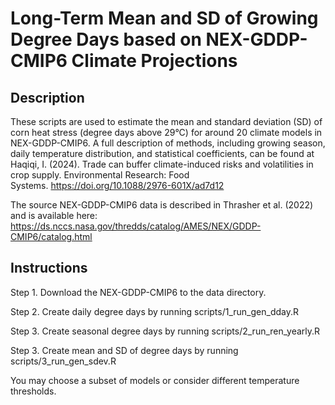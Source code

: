 # Long-Term Mean and SD of Growing Degree Days based on NEX-GDDP-CMIP6 Climate Projections
## Description

These scripts are used to estimate the mean and standard deviation (SD) of corn heat stress (degree days above 29°C) for around 20 climate models in NEX-GDDP-CMIP6.
A full description of methods, including growing season, daily temperature distribution, and statistical coefficients, can be found at Haqiqi, I. (2024). Trade can buffer climate-induced risks and volatilities in crop supply. Environmental Research: Food Systems. https://doi.org/10.1088/2976-601X/ad7d12

The source NEX-GDDP-CMIP6 data is described in Thrasher et al. (2022) and is available here:  https://ds.nccs.nasa.gov/thredds/catalog/AMES/NEX/GDDP-CMIP6/catalog.html

## Instructions

Step 1. Download the NEX-GDDP-CMIP6 to the data directory.

Step 2. Create daily degree days by running  scripts/1_run_gen_dday.R

Step 3. Create seasonal degree days by running scripts/2_run_ren_yearly.R

Step 3. Create mean and SD of degree days by running scripts/3_run_gen_sdev.R


You may choose a subset of models or consider different temperature thresholds.
